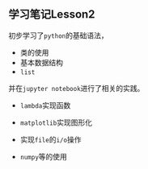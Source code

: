 ## 学习笔记Lesson2

初步学习了`python`的基础语法，

- 类的使用
- 基本数据结构
- `list`

并在`jupyter notebook`进行了相关的实践。

- `lambda`实现函数

- `matplotlib`实现图形化
- 实现`file`的`i/o`操作
- `numpy`等的使用